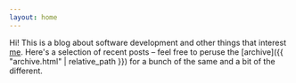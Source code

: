 ```yaml
---
layout: home
---
```

Hi! This is a blog about software development and other things that interest [me](https://noahdoersing.com). Here's a selection of recent posts – feel free to peruse the [archive]({{ "archive.html" | relative_path }}) for a bunch of the same and a bit of the different.
